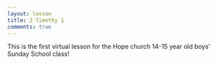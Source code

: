 ```yaml
---
layout: lesson
title: 2 Timothy 1
comments: true
---
```


This is the first virtual lesson for the Hope church 14-15 year old boys' Sunday School class!
